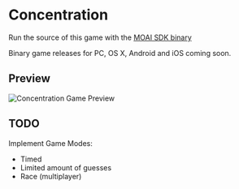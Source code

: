 Concentration
=============
Run the source of this game with the [MOAI SDK
binary](http://getmoai.com/sdk/moai-sdk-download.html)

Binary game releases for PC, OS X, Android and iOS coming soon.

Preview
-------
![Concentration Game Preview](http://i.imgur.com/l1EumnC.gif)


TODO
----
Implement Game Modes:
- Timed
- Limited amount of guesses
- Race (multiplayer)

